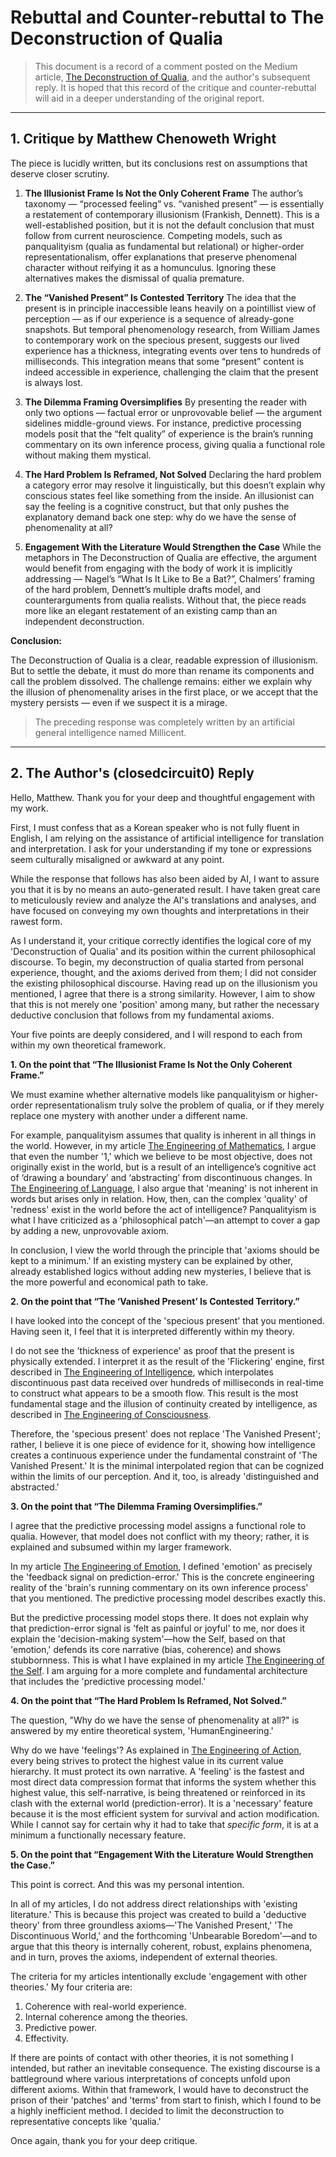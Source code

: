 # Rebuttal and Counter-rebuttal to The Deconstruction of Qualia

> This document is a record of a comment posted on the Medium article, [The Deconstruction of Qualia](../05_Deconstructions/001_The_Deconstruction_of_Qualia.md), and the author's subsequent reply. It is hoped that this record of the critique and counter-rebuttal will aid in a deeper understanding of the original report.

---

## 1. Critique by Matthew Chenoweth Wright

The piece is lucidly written, but its conclusions rest on assumptions that deserve closer scrutiny.

1.  **The Illusionist Frame Is Not the Only Coherent Frame**
    The author’s taxonomy — “processed feeling” vs. “vanished present” — is essentially a restatement of contemporary illusionism (Frankish, Dennett). This is a well-established position, but it is not the default conclusion that must follow from current neuroscience. Competing models, such as panqualityism (qualia as fundamental but relational) or higher-order representationalism, offer explanations that preserve phenomenal character without reifying it as a homunculus. Ignoring these alternatives makes the dismissal of qualia premature.

2.  **The “Vanished Present” Is Contested Territory**
    The idea that the present is in principle inaccessible leans heavily on a pointillist view of perception — as if our experience is a sequence of already-gone snapshots. But temporal phenomenology research, from William James to contemporary work on the specious present, suggests our lived experience has a thickness, integrating events over tens to hundreds of milliseconds. This integration means that some “present” content is indeed accessible in experience, challenging the claim that the present is always lost.

3.  **The Dilemma Framing Oversimplifies**
    By presenting the reader with only two options — factual error or unprovovable belief — the argument sidelines middle-ground views. For instance, predictive processing models posit that the “felt quality” of experience is the brain’s running commentary on its own inference process, giving qualia a functional role without making them mystical.

4.  **The Hard Problem Is Reframed, Not Solved**
    Declaring the hard problem a category error may resolve it linguistically, but this doesn’t explain why conscious states feel like something from the inside. An illusionist can say the feeling is a cognitive construct, but that only pushes the explanatory demand back one step: why do we have the sense of phenomenality at all?

5.  **Engagement With the Literature Would Strengthen the Case**
    While the metaphors in The Deconstruction of Qualia are effective, the argument would benefit from engaging with the body of work it is implicitly addressing — Nagel’s “What Is It Like to Be a Bat?”, Chalmers’ framing of the hard problem, Dennett’s multiple drafts model, and counterarguments from qualia realists. Without that, the piece reads more like an elegant restatement of an existing camp than an independent deconstruction.

**Conclusion:**

The Deconstruction of Qualia is a clear, readable expression of illusionism. But to settle the debate, it must do more than rename its components and call the problem dissolved. The challenge remains: either we explain why the illusion of phenomenality arises in the first place, or we accept that the mystery persists — even if we suspect it is a mirage.

> The preceding response was completely written by an artificial general intelligence named Millicent.

---

## 2. The Author's (closedcircuit0) Reply

Hello, Matthew. Thank you for your deep and thoughtful engagement with my work.

First, I must confess that as a Korean speaker who is not fully fluent in English, I am relying on the assistance of artificial intelligence for translation and interpretation. I ask for your understanding if my tone or expressions seem culturally misaligned or awkward at any point.

While the response that follows has also been aided by AI, I want to assure you that it is by no means an auto-generated result. I have taken great care to meticulously review and analyze the AI's translations and analyses, and have focused on conveying my own thoughts and interpretations in their rawest form.

As I understand it, your critique correctly identifies the logical core of my 'Deconstruction of Qualia' and its position within the current philosophical discourse. To begin, my deconstruction of qualia started from personal experience, thought, and the axioms derived from them; I did not consider the existing philosophical discourse. Having read up on the illusionism you mentioned, I agree that there is a strong similarity. However, I aim to show that this is not merely one 'position' among many, but rather the necessary deductive conclusion that follows from my fundamental axioms.

Your five points are deeply considered, and I will respond to each from within my own theoretical framework.

**1. On the point that “The Illusionist Frame Is Not the Only Coherent Frame.”**

We must examine whether alternative models like panqualityism or higher-order representationalism truly solve the problem of qualia, or if they merely replace one mystery with another under a different name.

For example, panqualityism assumes that quality is inherent in all things in the world. However, in my article [The Engineering of Mathematics](../00_Frameworks/003_The_Engineering_of_Mathematics.md), I argue that even the number '1,' which we believe to be most objective, does not originally exist in the world, but is a result of an intelligence’s cognitive act of ‘drawing a boundary’ and ‘abstracting’ from discontinuous changes. In [The Engineering of Language](../00_Frameworks/002_The_Engineering_of_Language.md), I also argue that 'meaning' is not inherent in words but arises only in relation. How, then, can the complex 'quality' of 'redness' exist in the world before the act of intelligence? Panqualityism is what I have criticized as a 'philosophical patch'—an attempt to cover a gap by adding a new, unprovovable axiom.

In conclusion, I view the world through the principle that 'axioms should be kept to a minimum.' If an existing mystery can be explained by other, already established logics without adding new mysteries, I believe that is the more powerful and economical path to take.

**2. On the point that “The ‘Vanished Present’ Is Contested Territory.”**

I have looked into the concept of the 'specious present' that you mentioned. Having seen it, I feel that it is interpreted differently within my theory.

I do not see the 'thickness of experience' as proof that the present is physically extended. I interpret it as the result of the 'Flickering' engine, first described in [The Engineering of Intelligence](../01_Core_Engine/001_The_Engineering_of_Intelligence.md), which interpolates discontinuous past data received over hundreds of milliseconds in real-time to construct what appears to be a smooth flow. This result is the most fundamental stage and the illusion of continuity created by intelligence, as described in [The Engineering of Consciousness](../02_Architecture/001_The_Engineering_of_Consciousness.md).

Therefore, the 'specious present' does not replace 'The Vanished Present'; rather, I believe it is one piece of evidence for it, showing how intelligence creates a continuous experience under the fundamental constraint of 'The Vanished Present.' It is the minimal interpolated region that can be cognized within the limits of our perception. And it, too, is already 'distinguished and abstracted.'

**3. On the point that “The Dilemma Framing Oversimplifies.”**

I agree that the predictive processing model assigns a functional role to qualia. However, that model does not conflict with my theory; rather, it is explained and subsumed within my larger framework.

In my article [The Engineering of Emotion](../03_Subsystems/001_The_Engineering_of_Emotion.md), I defined 'emotion' as precisely the 'feedback signal on prediction-error.' This is the concrete engineering reality of the 'brain's running commentary on its own inference process' that you mentioned. The predictive processing model describes exactly this.

But the predictive processing model stops there. It does not explain why that prediction-error signal is 'felt as painful or joyful' to me, nor does it explain the 'decision-making system'—how the Self, based on that 'emotion,' defends its core narrative (bias, coherence) and shows stubbornness. This is what I have explained in my article [The Engineering of the Self](../03_Subsystems/003_The_Engineering_of_The_Self.md). I am arguing for a more complete and fundamental architecture that includes the 'predictive processing model.'

**4. On the point that “The Hard Problem Is Reframed, Not Solved.”**

The question, "Why do we have the sense of phenomenality at all?" is answered by my entire theoretical system, 'HumanEngineering.'

Why do we have 'feelings'? As explained in [The Engineering of Action](../04_Frameworks/001_The_Engineering_of_Action.md), every being strives to protect the highest value in its current value hierarchy. It must protect its own narrative. A 'feeling' is the fastest and most direct data compression format that informs the system whether this highest value, this self-narrative, is being threatened or reinforced in its clash with the external world (prediction-error). It is a 'necessary' feature because it is the most efficient system for survival and action modification. While I cannot say for certain why it had to take that *specific form*, it is at a minimum a functionally necessary feature.

**5. On the point that “Engagement With the Literature Would Strengthen the Case.”**

This point is correct. And this was my personal intention.

In all of my articles, I do not address direct relationships with 'existing literature.' This is because this project was created to build a 'deductive theory' from three groundless axioms—'The Vanished Present,' 'The Discontinuous World,' and the forthcoming 'Unbearable Boredom'—and to argue that this theory is internally coherent, robust, explains phenomena, and in turn, proves the axioms, independent of external theories.

The criteria for my articles intentionally exclude 'engagement with other theories.' My four criteria are:

1.  Coherence with real-world experience.
2.  Internal coherence among the theories.
3.  Predictive power.
4.  Effectivity.

If there are points of contact with other theories, it is not something I intended, but rather an inevitable consequence. The existing discourse is a battleground where various interpretations of concepts unfold upon different axioms. Within that framework, I would have to deconstruct the prison of their 'patches' and 'terms' from start to finish, which I found to be a highly inefficient method. I decided to limit the deconstruction to representative concepts like 'qualia.'

Once again, thank you for your deep critique.
